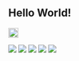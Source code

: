 ## Hello World! 


<p align="left">
  <a href="https://github.com/cielcs">
    <img height="20" src="https://komarev.com/ghpvc/?username=cielcs" />
  </a>
</p>


![](http://github-profile-summary-cards.vercel.app/api/cards/profile-details?username=cielcs&theme=gruvbox)
![](http://github-profile-summary-cards.vercel.app/api/cards/repos-per-language?username=cielcs&theme=gruvbox)
![](http://github-profile-summary-cards.vercel.app/api/cards/most-commit-language?username=cielcs&theme=gruvbox)
![](http://github-profile-summary-cards.vercel.app/api/cards/stats?username=cielcs&theme=gruvbox)
![](http://github-profile-summary-cards.vercel.app/api/cards/productive-time?username=cielcs&theme=gruvbox&utcOffset=9)
<!--
## Trophy
![trophy](https://github-profile-trophy.vercel.app/?username=cielcs&theme=gruvbox)
-->


<!--
**cielcs/cielcs** is a ✨ _special_ ✨ repository because its `README.md` (this file) appears on your GitHub profile.

Here are some ideas to get you started:

- 🔭 I’m currently working on ...
- 🌱 I’m currently learning ...
- 👯 I’m looking to collaborate on ...
- 🤔 I’m looking for help with ...
- 💬 Ask me about ...
- 📫 How to reach me: ...
- 😄 Pronouns: ...
- ⚡ Fun fact: ...
-->
